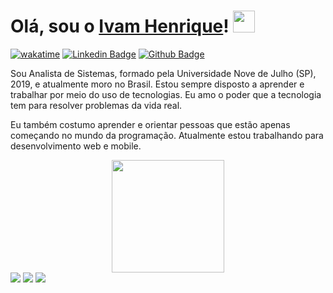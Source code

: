 # Olá, sou o <a href="https://github.com/ivamhenrique">Ivam Henrique</a>! <img src="https://camo.githubusercontent.com/e8e7b06ecf583bc040eb60e44eb5b8e0ecc5421320a92929ce21522dbc34c891/68747470733a2f2f6d656469612e67697068792e636f6d2f6d656469612f6876524a434c467a6361737252346961377a2f67697068792e676966" width="35px">

[![wakatime](https://wakatime.com/badge/user/d8eb8460-f125-424d-ae07-00b14a7f5060.svg)](https://wakatime.com/@d8eb8460-f125-424d-ae07-00b14a7f5060)
[![Linkedin Badge](https://img.shields.io/badge/-LinkedIn-blue?style=flat-square&logo=Linkedin&logoColor=white&link=https://www.linkedin.com/in/ivamhenrique/)](https://www.linkedin.com/in/ivamhenrique/)
[![Github Badge](https://img.shields.io/badge/-%20Github-black?style=flat-square&logo=Github)](https://github.com/ivamhenrique)

Sou Analista de Sistemas, formado pela Universidade Nove de Julho (SP), 2019, e atualmente moro no Brasil. Estou sempre disposto a aprender e trabalhar por meio do uso de tecnologias. Eu amo o poder que a tecnologia tem para resolver problemas da vida real.

Eu também costumo aprender e orientar pessoas que estão apenas começando no mundo da programação. Atualmente estou trabalhando para desenvolvimento web e mobile.

<div align="center">
  <a href="https://github.com/ivamhenrique">
  <img height="180em" src="https://github-readme-stats.vercel.app/api?username=ivamhenrique&show_icons=true&theme=dracula&include_all_commits=true&count_private=true"/>
</div>
  
  <div> 
  <a href="https://www.youtube.com/channel/UCeCC7W2BXCNB-nhSlfdzHbg" target="_blank"><img src="https://img.shields.io/badge/YouTube-FF0000?style=for-the-badge&logo=youtube&logoColor=white" target="_blank"></a>
  <a href = "mailto:ivamks@gmail.com"><img src="https://img.shields.io/badge/-Gmail-%23333?style=for-the-badge&logo=gmail&logoColor=white" target="_blank"></a>
  <a href="https://www.linkedin.com/in/ivamhenrique" target="_blank"><img src="https://img.shields.io/badge/-LinkedIn-%230077B5?style=for-the-badge&logo=linkedin&logoColor=white" target="_blank"></a>
</div>
  
